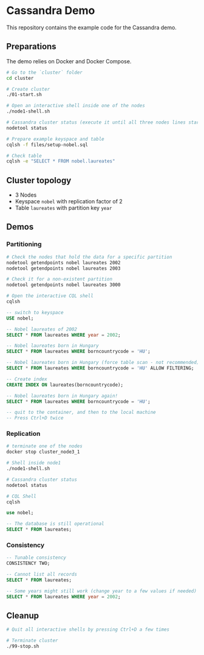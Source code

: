 # Cassandra Demo

This repository contains the example code for the Cassandra demo.

## Preparations

The demo relies on Docker and Docker Compose. 

```bash
# Go to the `cluster` folder
cd cluster

# Create cluster
./01-start.sh

# Open an interactive shell inside one of the nodes
./node1-shell.sh

# Cassandra cluster status (execute it until all three nodes lines start with `UN`)
nodetool status

# Prepare example keyspace and table
cqlsh -f files/setup-nobel.sql

# Check table
cqlsh -e "SELECT * FROM nobel.laureates"
```

## Cluster topology

* 3 Nodes
* Keyspace `nobel` with replication factor of 2
* Table `laureates` with partition key `year`

## Demos

### Partitioning

```bash
# Check the nodes that hold the data for a specific partition
nodetool getendpoints nobel laureates 2002
nodetool getendpoints nobel laureates 2003

# Check it for a non-existent partition
nodetool getendpoints nobel laureates 3000

# Open the interactive CQL shell
cqlsh
```
```sql
-- switch to keyspace
USE nobel;

-- Nobel laureates of 2002
SELECT * FROM laureates WHERE year = 2002;

-- Nobel laureates born in Hungary
SELECT * FROM laureates WHERE borncountrycode = 'HU';

-- Nobel laureates born in Hungary (force table scan - not recommended)
SELECT * FROM laureates WHERE borncountrycode = 'HU' ALLOW FILTERING;

-- Create index
CREATE INDEX ON laureates(borncountrycode);

-- Nobel laureates born in Hungary again!
SELECT * FROM laureates WHERE borncountrycode = 'HU';

-- quit to the container, and then to the local machine
-- Press Ctrl+D twice
```

### Replication

```bash
# terminate one of the nodes
docker stop cluster_node3_1

# Shell inside node1
./node1-shell.sh

# Cassandra cluster status
nodetool status

# CQL Shell
cqlsh
```

```sql
use nobel;

-- The database is still operational
SELECT * FROM laureates;
```

### Consistency

```sql
-- Tunable consistency
CONSISTENCY TWO;

-- Cannot list all records
SELECT * FROM laureates;

-- Some years might still work (change year to a few values if needed)
SELECT * FROM laureates WHERE year = 2002;
```

## Cleanup

```bash
# Quit all interactive shells by pressing Ctrl+D a few times

# Terminate cluster
./99-stop.sh
```
